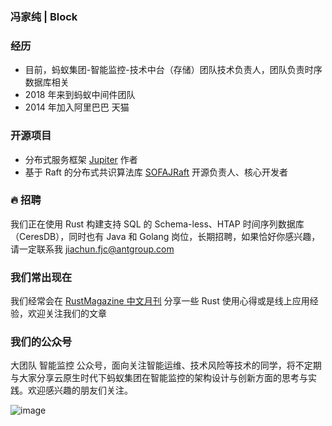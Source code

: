 ### 冯家纯 | Block
### 经历
- 目前，蚂蚁集团-智能监控-技术中台（存储）团队技术负责人，团队负责时序数据库相关
- 2018 年来到蚂蚁中间件团队
- 2014 年加入阿里巴巴 天猫

### 开源项目
- 分布式服务框架 [Jupiter](https://github.com/fengjiachun/Jupiter) 作者
- 基于 Raft 的分布式共识算法库 [SOFAJRaft](https://github.com/sofastack/sofa-jraft) 开源负责人、核心开发者

### 🔥 招聘
我们正在使用 Rust 构建支持 SQL 的 Schema-less、HTAP 时间序列数据库（CeresDB），同时也有 Java 和 Golang 岗位，长期招聘，如果恰好你感兴趣，请一定联系我 jiachun.fjc@antgroup.com

### 我们常出现在

我们经常会在 [RustMagazine 中文月刊](https://rustmagazine.github.io/rust_magazine_2021/index.html) 分享一些 Rust 使用心得或是线上应用经验，欢迎关注我们的文章


### 我们的公众号
大团队 智能监控 公众号，面向关注智能运维、技术风险等技术的同学，将不定期与大家分享云原生时代下蚂蚁集团在智能监控的架构设计与创新方面的思考与实践。欢迎感兴趣的朋友们关注。

![image](https://user-images.githubusercontent.com/3860496/133050062-a9d7bfd2-7d64-4d7d-81d5-dec90bf44ea3.png)



<!--
**fengjiachun/fengjiachun** is a ✨ _special_ ✨ repository because its `README.md` (this file) appears on your GitHub profile.

Here are some ideas to get you started:

- 🔭 I’m currently working on ...
- 🌱 I’m currently learning ...
- 👯 I’m looking to collaborate on ...
- 🤔 I’m looking for help with ...
- 💬 Ask me about ...
- 📫 How to reach me: ...
- 😄 Pronouns: ...
- ⚡ Fun fact: ...
-->
